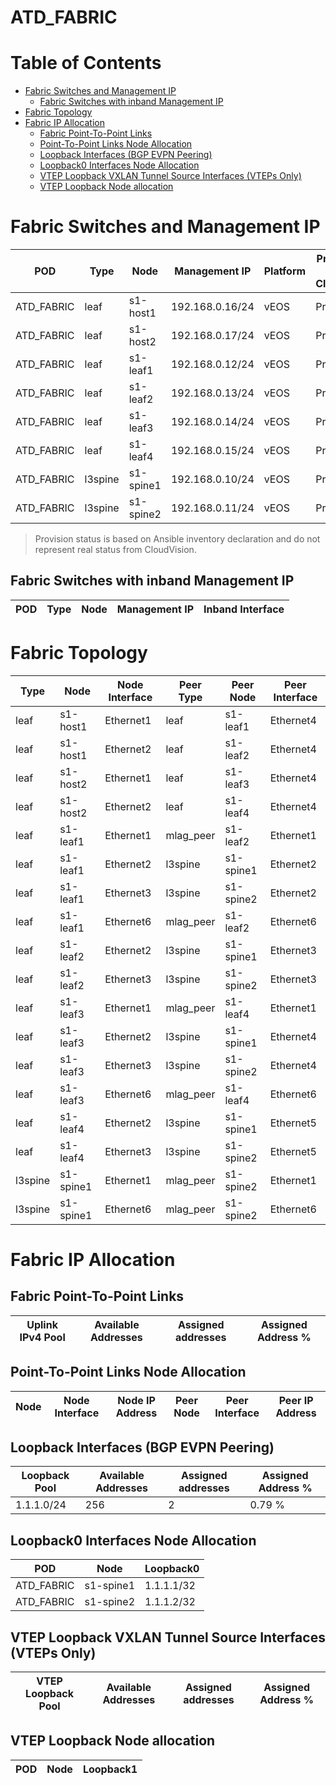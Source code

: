 # ATD_FABRIC

# Table of Contents

- [Fabric Switches and Management IP](#fabric-switches-and-management-ip)
  - [Fabric Switches with inband Management IP](#fabric-switches-with-inband-management-ip)
- [Fabric Topology](#fabric-topology)
- [Fabric IP Allocation](#fabric-ip-allocation)
  - [Fabric Point-To-Point Links](#fabric-point-to-point-links)
  - [Point-To-Point Links Node Allocation](#point-to-point-links-node-allocation)
  - [Loopback Interfaces (BGP EVPN Peering)](#loopback-interfaces-bgp-evpn-peering)
  - [Loopback0 Interfaces Node Allocation](#loopback0-interfaces-node-allocation)
  - [VTEP Loopback VXLAN Tunnel Source Interfaces (VTEPs Only)](#vtep-loopback-vxlan-tunnel-source-interfaces-vteps-only)
  - [VTEP Loopback Node allocation](#vtep-loopback-node-allocation)

# Fabric Switches and Management IP

| POD | Type | Node | Management IP | Platform | Provisioned in CloudVision |
| --- | ---- | ---- | ------------- | -------- | -------------------------- |
| ATD_FABRIC | leaf | s1-host1 | 192.168.0.16/24 | vEOS | Provisioned |
| ATD_FABRIC | leaf | s1-host2 | 192.168.0.17/24 | vEOS | Provisioned |
| ATD_FABRIC | leaf | s1-leaf1 | 192.168.0.12/24 | vEOS | Provisioned |
| ATD_FABRIC | leaf | s1-leaf2 | 192.168.0.13/24 | vEOS | Provisioned |
| ATD_FABRIC | leaf | s1-leaf3 | 192.168.0.14/24 | vEOS | Provisioned |
| ATD_FABRIC | leaf | s1-leaf4 | 192.168.0.15/24 | vEOS | Provisioned |
| ATD_FABRIC | l3spine | s1-spine1 | 192.168.0.10/24 | vEOS | Provisioned |
| ATD_FABRIC | l3spine | s1-spine2 | 192.168.0.11/24 | vEOS | Provisioned |

> Provision status is based on Ansible inventory declaration and do not represent real status from CloudVision.

## Fabric Switches with inband Management IP
| POD | Type | Node | Management IP | Inband Interface |
| --- | ---- | ---- | ------------- | ---------------- |

# Fabric Topology

| Type | Node | Node Interface | Peer Type | Peer Node | Peer Interface |
| ---- | ---- | -------------- | --------- | ----------| -------------- |
| leaf | s1-host1 | Ethernet1 | leaf | s1-leaf1 | Ethernet4 |
| leaf | s1-host1 | Ethernet2 | leaf | s1-leaf2 | Ethernet4 |
| leaf | s1-host2 | Ethernet1 | leaf | s1-leaf3 | Ethernet4 |
| leaf | s1-host2 | Ethernet2 | leaf | s1-leaf4 | Ethernet4 |
| leaf | s1-leaf1 | Ethernet1 | mlag_peer | s1-leaf2 | Ethernet1 |
| leaf | s1-leaf1 | Ethernet2 | l3spine | s1-spine1 | Ethernet2 |
| leaf | s1-leaf1 | Ethernet3 | l3spine | s1-spine2 | Ethernet2 |
| leaf | s1-leaf1 | Ethernet6 | mlag_peer | s1-leaf2 | Ethernet6 |
| leaf | s1-leaf2 | Ethernet2 | l3spine | s1-spine1 | Ethernet3 |
| leaf | s1-leaf2 | Ethernet3 | l3spine | s1-spine2 | Ethernet3 |
| leaf | s1-leaf3 | Ethernet1 | mlag_peer | s1-leaf4 | Ethernet1 |
| leaf | s1-leaf3 | Ethernet2 | l3spine | s1-spine1 | Ethernet4 |
| leaf | s1-leaf3 | Ethernet3 | l3spine | s1-spine2 | Ethernet4 |
| leaf | s1-leaf3 | Ethernet6 | mlag_peer | s1-leaf4 | Ethernet6 |
| leaf | s1-leaf4 | Ethernet2 | l3spine | s1-spine1 | Ethernet5 |
| leaf | s1-leaf4 | Ethernet3 | l3spine | s1-spine2 | Ethernet5 |
| l3spine | s1-spine1 | Ethernet1 | mlag_peer | s1-spine2 | Ethernet1 |
| l3spine | s1-spine1 | Ethernet6 | mlag_peer | s1-spine2 | Ethernet6 |

# Fabric IP Allocation

## Fabric Point-To-Point Links

| Uplink IPv4 Pool | Available Addresses | Assigned addresses | Assigned Address % |
| ---------------- | ------------------- | ------------------ | ------------------ |

## Point-To-Point Links Node Allocation

| Node | Node Interface | Node IP Address | Peer Node | Peer Interface | Peer IP Address |
| ---- | -------------- | --------------- | --------- | -------------- | --------------- |

## Loopback Interfaces (BGP EVPN Peering)

| Loopback Pool | Available Addresses | Assigned addresses | Assigned Address % |
| ------------- | ------------------- | ------------------ | ------------------ |
| 1.1.1.0/24 | 256 | 2 | 0.79 % |

## Loopback0 Interfaces Node Allocation

| POD | Node | Loopback0 |
| --- | ---- | --------- |
| ATD_FABRIC | s1-spine1 | 1.1.1.1/32 |
| ATD_FABRIC | s1-spine2 | 1.1.1.2/32 |

## VTEP Loopback VXLAN Tunnel Source Interfaces (VTEPs Only)

| VTEP Loopback Pool | Available Addresses | Assigned addresses | Assigned Address % |
| --------------------- | ------------------- | ------------------ | ------------------ |

## VTEP Loopback Node allocation

| POD | Node | Loopback1 |
| --- | ---- | --------- |
